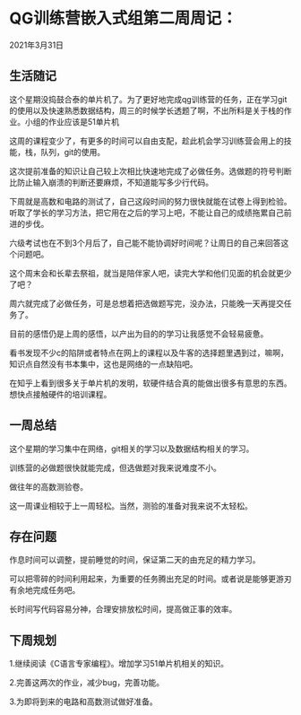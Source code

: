 # QG训练营嵌入式组第二周周记：

2021年3月31日

## 生活随记

这个星期没捣鼓合泰的单片机了。为了更好地完成qg训练营的任务，正在学习git的使用以及快速熟悉数据结构，周三的时候学长透题了啊，不出所料是关于栈的作业。小组的作业应该是51单片机

这周的课程变少了，有更多的时间可以自由支配，趁此机会学习训练营会用上的技能，栈，队列，git的使用。

这次提前准备的知识让自己较上次相比快速地完成了必做任务。选做题的符号判断比防止输入崩溃的判断还要麻烦，不知道能写多少行代码。

下周就是高数和电路的测试了，自己这段时间的努力很快就能在试卷上得到检验。听取了学长的学习方法，把它用在之后的学习上吧，不能让自己的成绩拖累自己前进的步伐。

六级考试也在不到3个月后了，自己能不能协调好时间呢？让周日的自己来回答这个问题吧。

这个周末会和长辈去祭祖，就当是陪伴家人吧，读完大学和他们见面的机会就更少了吧？

周六就完成了必做任务，可是总想着把选做题写完，没办法，只能晚一天再提交任务了。

目前的感悟仍是上周的感悟，以产出为目的的学习让我感觉不会轻易疲惫。

看书发现不少c的陷阱或者特点在网上的课程以及牛客的选择题里遇到过，嘛啊，知识点自然没有书本集中，这也是网络的一点缺陷吧。

在知乎上看到很多关于单片机的发明，软硬件结合真的能做出很多有意思的东西。想快点接触硬件的培训课程。

## 一周总结

这个星期的学习集中在网络，git相关的学习以及数据结构相关的学习。

训练营的必做题很快就能完成，但选做题对我来说难度不小。

做往年的高数测验卷。

这一周课业相较于上一周轻松。当然，测验的准备对我来说不太轻松。

## 存在问题

作息时间可以调整，提前睡觉的时间，保证第二天的由充足的精力学习。

可以把零碎的时间利用起来，为重要的任务腾出充足的时间。或者说是能够更游刃有余地完成任务吧。

长时间写代码容易分神，合理安排放松时间，提高做正事的效率。

## 下周规划

1.继续阅读《C语言专家编程》。增加学习51单片机相关的知识。

2.完善这两次的作业，减少bug，完善功能。

3.为即将到来的电路和高数测试做好准备。